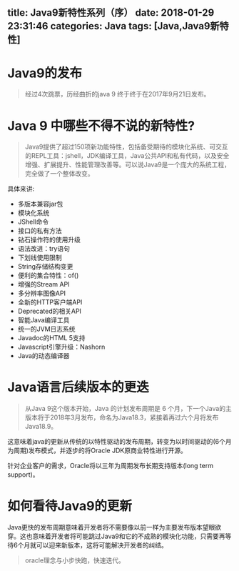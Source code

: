 title: Java9新特性系列（序）
date: 2018-01-29 23:31:46
categories: Java
tags: [Java,Java9新特性]
---
# Java9的发布
>经过4次跳票，历经曲折的java 9 终于终于在2017年9月21日发布。

<!--more-->
# Java 9 中哪些不得不说的新特性?

> Java9提供了超过150项新功能特性，包括备受期待的模块化系统、可交互的REPL工具：jshell，JDK编译工具，Java公共API和私有代码，以及安全增强、扩展提升、性能管理改善等。可以说Java9是一个庞大的系统工程，完全做了一个整体改变。

具体来讲:
+ 多版本兼容jar包
+ 模块化系统
+ JShell命令
+ 接口的私有方法
+ 钻石操作符的使用升级
+ 语法改进：try语句
+ 下划线使用限制
+ String存储结构变更
+ 便利的集合特性：of()
+ 增强的Stream API
+ 多分辨率图像API
+ 全新的HTTP客户端API
+ Deprecated的相关API
+ 智能Java编译工具
+ 统一的JVM日志系统
+ Javadoc的HTML 5支持
+ Javascript引擎升级：Nashorn
+ Java的动态编译器

# Java语言后续版本的更迭
>从Java 9这个版本开始，Java 的计划发布周期是 6 个月，下一个Java的主版本将于2018年3月发布，命名为Java18.3，紧接着再过六个月将发布Java18.9。

这意味着java的更新从传统的以特性驱动的发布周期，转变为以时间驱动的(6个月为周期)发布模式，并逐步的将Oracle JDK原商业特性进行开源。

针对企业客户的需求，Oracle将以三年为周期发布长期支持版本(long term support)。

# 如何看待Java9的更新
Java更快的发布周期意味着开发者将不需要像以前一样为主要发布版本望眼欲穿。这也意味着开发者将可能跳过Java9和它的不成熟的模块化功能，只需要再等待6个月就可以迎来新版本，这将可能解决开发者的纠结。

>oracle理念与小步快跑，快速迭代。